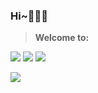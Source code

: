### Hi~🤗🤗🤗

> **Welcome to:**

[![](https://img.shields.io/badge/MyHomepage-@Conqueror712-green.svg)](conqueror712.github.io) [![](https://img.shields.io/badge/MyBlog-@Conqueror712-blue.svg)](https://juejin.cn/user/1297878069809725/posts) [![](https://img.shields.io/badge/MyBilibili-@落雨乄天珀夜-pink.svg)](https://space.bilibili.com/57089326/video)

<!--
**Conqueror712/Conqueror712** is a ✨ _special_ ✨ repository because its `README.md` (this file) appears on your GitHub profile.

Here are some ideas to get you started:

- 🔭 I’m currently working on ...
- 🌱 I’m currently learning ...
- 👯 I’m looking to collaborate on ...
- 🤔 I’m looking for help with ...
- 💬 Ask me about ...
- 📫 How to reach me: ...
- 😄 Pronouns: ...
- ⚡ Fun fact: ...
-->
<!--
<div align="left"><img height="200px" src="https://github-readme-stats.vercel.app/api?username=Conqueror712&hide_title=true&hide_border=true&show_icons=trueline_height=21&text_color=000&icon_color=000&bg_color=0,ea6161,ffc64d,fffc4d,52fa5a&theme=blue-green" /></div>
-->

[![](https://github-readme-stats.vercel.app/api?username=Conqueror712&theme=gotham)](https://github.com/anuraghazra/github-readme-stats)

